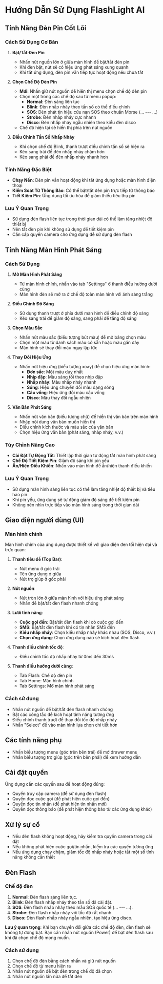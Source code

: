 # Hướng Dẫn Sử Dụng FlashLight AI

## Tính Năng Đèn Pin Cốt Lõi

### Cách Sử Dụng Cơ Bản
1. **Bật/Tắt Đèn Pin**
   - Nhấn nút nguồn lớn ở giữa màn hình để bật/tắt đèn pin
   - Khi đèn bật, nút sẽ có hiệu ứng phát sáng xung quanh
   - Khi tắt ứng dụng, đèn pin vẫn tiếp tục hoạt động nếu chưa tắt

2. **Chọn Chế Độ Đèn Pin**
   - **Mới**: Nhấn giữ nút nguồn để hiển thị menu chọn chế độ đèn pin
   - Chọn một trong các chế độ sau từ menu popup:
     - **Normal**: Đèn sáng liên tục
     - **Blink**: Đèn nhấp nháy theo tần số có thể điều chỉnh
     - **SOS**: Đèn phát tín hiệu cứu nạn SOS theo chuẩn Morse (... --- ...)
     - **Strobe**: Đèn nhấp nháy cực nhanh
     - **Disco**: Đèn nhấp nháy ngẫu nhiên theo kiểu đèn disco
   - Chế độ hiện tại sẽ hiển thị phía trên nút nguồn

3. **Điều Chỉnh Tần Số Nhấp Nháy**
   - Khi chọn chế độ Blink, thanh trượt điều chỉnh tần số sẽ hiện ra
   - Kéo sang trái để đèn nhấp nháy chậm hơn
   - Kéo sang phải để đèn nhấp nháy nhanh hơn

### Tính Năng Đặc Biệt
- **Chạy Nền**: Đèn pin vẫn hoạt động khi tắt ứng dụng hoặc màn hình điện thoại
- **Kiểm Soát Từ Thông Báo**: Có thể bật/tắt đèn pin trực tiếp từ thông báo
- **Tiết Kiệm Pin**: Ứng dụng tối ưu hóa để giảm thiểu tiêu thụ pin

### Lưu Ý Quan Trọng
- Sử dụng đèn flash liên tục trong thời gian dài có thể làm tăng nhiệt độ thiết bị
- Nên tắt đèn pin khi không sử dụng để tiết kiệm pin
- Cần cấp quyền camera cho ứng dụng để sử dụng đèn flash

## Tính Năng Màn Hình Phát Sáng

### Cách Sử Dụng
1. **Mở Màn Hình Phát Sáng**
   - Từ màn hình chính, nhấn vào tab "Settings" ở thanh điều hướng dưới cùng
   - Màn hình đèn sẽ mở ra ở chế độ toàn màn hình với ánh sáng trắng

2. **Điều Chỉnh Độ Sáng**
   - Sử dụng thanh trượt ở phía dưới màn hình để điều chỉnh độ sáng
   - Kéo sang trái để giảm độ sáng, sang phải để tăng độ sáng

3. **Chọn Màu Sắc**
   - Nhấn nút màu sắc (biểu tượng bút màu) để mở bảng chọn màu
   - Chọn một màu từ danh sách màu có sẵn hoặc màu gần đây
   - Màn hình sẽ thay đổi màu ngay lập tức

4. **Thay Đổi Hiệu Ứng**
   - Nhấn nút hiệu ứng (biểu tượng xoay) để chọn hiệu ứng màn hình:
     - **Đơn sắc**: Một màu duy nhất
     - **Nhịp đập**: Màu sáng tối theo nhịp đập
     - **Nhấp nháy**: Màu nhấp nháy nhanh
     - **Sóng**: Hiệu ứng chuyển đổi màu dạng sóng
     - **Cầu vồng**: Hiệu ứng đổi màu cầu vồng
     - **Disco**: Màu thay đổi ngẫu nhiên

5. **Văn Bản Phát Sáng**
   - Nhấn nút văn bản (biểu tượng chữ) để hiển thị văn bản trên màn hình
   - Nhập nội dung văn bản muốn hiển thị
   - Điều chỉnh kích thước và màu sắc của văn bản
   - Chọn hiệu ứng văn bản (phát sáng, nhấp nháy, v.v.)

### Tùy Chỉnh Nâng Cao
- **Cài Đặt Tự Động Tắt**: Thiết lập thời gian tự động tắt màn hình phát sáng
- **Chế Độ Tiết Kiệm Pin**: Giảm độ sáng khi pin yếu
- **Ẩn/Hiện Điều Khiển**: Nhấn vào màn hình để ẩn/hiện thanh điều khiển

### Lưu Ý Quan Trọng
- Sử dụng màn hình sáng liên tục có thể làm tăng nhiệt độ thiết bị và tiêu hao pin
- Khi pin yếu, ứng dụng sẽ tự động giảm độ sáng để tiết kiệm pin
- Không nên nhìn trực tiếp vào màn hình sáng trong thời gian dài

## Giao diện người dùng (UI)

### Màn hình chính
Màn hình chính của ứng dụng được thiết kế với giao diện đen tối hiện đại và trực quan:

1. **Thanh tiêu đề (Top Bar)**:
   - Nút menu ở góc trái
   - Tên ứng dụng ở giữa
   - Nút trợ giúp ở góc phải

2. **Nút nguồn**:
   - Nút tròn lớn ở giữa màn hình với hiệu ứng phát sáng
   - Nhấn để bật/tắt đèn flash nhanh chóng

3. **Lưới tính năng**:
   - **Cuộc gọi đến**: Bật/tắt đèn flash khi có cuộc gọi đến
   - **SMS**: Bật/tắt đèn flash khi có tin nhắn SMS đến
   - **Kiểu nhấp nháy**: Chọn kiểu nhấp nháy khác nhau (SOS, Disco, v.v.)
   - **Chọn ứng dụng**: Chọn ứng dụng nào sẽ kích hoạt đèn flash

4. **Thanh điều chỉnh tốc độ**:
   - Điều chỉnh tốc độ nhấp nháy từ 0ms đến 30ms

5. **Thanh điều hướng dưới cùng**:
   - Tab Flash: Chế độ đèn pin
   - Tab Home: Màn hình chính
   - Tab Settings: Mở màn hình phát sáng

### Cách sử dụng
- Nhấn nút nguồn để bật/tắt đèn flash nhanh chóng
- Bật các công tắc để kích hoạt tính năng tương ứng
- Điều chỉnh thanh trượt để thay đổi tốc độ nhấp nháy
- Nhấn "Select" để vào màn hình lựa chọn chi tiết hơn

## Các tính năng phụ
- Nhấn biểu tượng menu (góc trên bên trái) để mở drawer menu
- Nhấn biểu tượng trợ giúp (góc trên bên phải) để xem hướng dẫn

## Cài đặt quyền
Ứng dụng cần các quyền sau để hoạt động đúng:
- Quyền truy cập camera (để sử dụng đèn flash)
- Quyền đọc cuộc gọi (để phát hiện cuộc gọi đến)
- Quyền đọc tin nhắn (để phát hiện tin nhắn mới)
- Quyền đọc thông báo (để phát hiện thông báo từ các ứng dụng khác)

## Xử lý sự cố
- Nếu đèn flash không hoạt động, hãy kiểm tra quyền camera trong cài đặt
- Nếu không phát hiện cuộc gọi/tin nhắn, kiểm tra các quyền tương ứng
- Nếu ứng dụng chạy chậm, giảm tốc độ nhấp nháy hoặc tắt một số tính năng không cần thiết

## Đèn Flash

### Chế độ đèn

1. **Normal**: Đèn flash sáng liên tục.
2. **Blink**: Đèn flash nhấp nháy theo tần số đã cài đặt.
3. **SOS**: Đèn flash nhấp nháy theo mẫu SOS quốc tế (... --- ...).
4. **Strobe**: Đèn flash nhấp nháy với tốc độ rất nhanh.
5. **Disco**: Đèn flash nhấp nháy ngẫu nhiên, tạo hiệu ứng disco.

**Lưu ý quan trọng**: Khi bạn chuyển đổi giữa các chế độ đèn, đèn flash sẽ không tự động bật. Bạn cần nhấn nút nguồn (Power) để bật đèn flash sau khi đã chọn chế độ mong muốn.

### Cách sử dụng

1. Chọn chế độ đèn bằng cách nhấn và giữ nút nguồn
2. Chọn chế độ từ menu hiện ra
3. Nhấn nút nguồn để bật đèn trong chế độ đã chọn
4. Nhấn nút nguồn lần nữa để tắt đèn 
